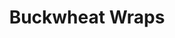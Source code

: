 ---
title: Buckwheat Wraps
metadata:
  title: Buckwheat Wraps
  servings: '2'
  source: https://www.freee-foods.co.uk/recipes/buckwheat-flat-bread-tortilla-wraps
  course: Side
ingredients:
- name: coconut oil
  amount: 4 tsp
- name: buckwheat flour
  amount: 100 g
- name: tepid water
  amount: 180 ml
cookware:
- name: mixing bowl
- name: whisk
- name: frying pan
steps:
- description: Grab a mixing bowl and add in the buckwheat flour, gradually whisk
    in the tepid water to form the mixture for the wrap.
- description: Leave the mixture to stand for 15-20 minutes (although you can cook
    straight away if you're in a rush).
- description: Add a teaspoon of coconut oil to a frying pan on a medium heat. Add
    half the mixture to the pan to cook for 2-3 minutes, until it's firm enough to
    flip.
- description: Flip it over and cook the other side for 1-2 minutes.
- description: Transfer to a plate, and cover with foil if you want to keep it warm.

---